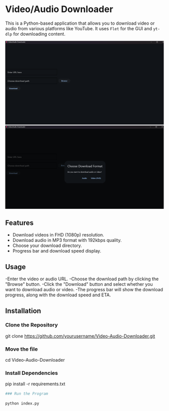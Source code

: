 # Video/Audio Downloader

This is a Python-based application that allows you to download video or audio from various platforms like YouTube. It uses `Flet` for the GUI and `yt-dlp` for downloading content.

![Main Screen](screenshots/main.png)
![Download Screen](screenshots/VidAud.png)

## Features

- Download videos in FHD (1080p) resolution.
- Download audio in MP3 format with 192kbps quality.
- Choose your download directory.
- Progress bar and download speed display.

## Usage

-Enter the video or audio URL.
-Choose the download path by clicking the "Browse" button.
-Click the "Download" button and select whether you want to download audio or video.
-The progress bar will show the download progress, along with the download speed and ETA.

## Installation

### Clone the Repository

git clone https://github.com/yourusername/Video-Audio-Downloader.git

### Move the file

cd Video-Audio-Downloader

### Install Dependencies

pip install -r requirements.txt
```bash
### Run the Program
````
```bash
python index.py
